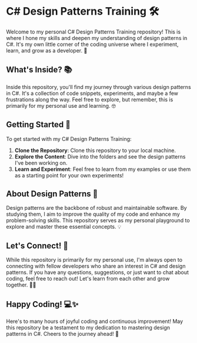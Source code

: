 # C# Design Patterns Training 🛠️

Welcome to my personal C# Design Patterns Training repository! This is where I hone my skills and deepen my understanding of design patterns in C#. It's my own little corner of the coding universe where I experiment, learn, and grow as a developer. 🌱

## What's Inside? 📚

Inside this repository, you'll find my journey through various design patterns in C#. It's a collection of code snippets, experiments, and maybe a few frustrations along the way. Feel free to explore, but remember, this is primarily for my personal use and learning. 🤓

## Getting Started 🚀

To get started with my C# Design Patterns Training:

1. **Clone the Repository**: Clone this repository to your local machine.
2. **Explore the Content**: Dive into the folders and see the design patterns I've been working on.
3. **Learn and Experiment**: Feel free to learn from my examples or use them as a starting point for your own experiments!

## About Design Patterns 🎨

Design patterns are the backbone of robust and maintainable software. By studying them, I aim to improve the quality of my code and enhance my problem-solving skills. This repository serves as my personal playground to explore and master these essential concepts. 💡

## Let's Connect! 🤝

While this repository is primarily for my personal use, I'm always open to connecting with fellow developers who share an interest in C# and design patterns. If you have any questions, suggestions, or just want to chat about coding, feel free to reach out! Let's learn from each other and grow together. 👨‍💻

## Happy Coding! 💻✨

Here's to many hours of joyful coding and continuous improvement! May this repository be a testament to my dedication to mastering design patterns in C#. Cheers to the journey ahead! 🚀
